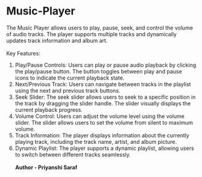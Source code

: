 # Music-Player
The Music Player allows users to play, pause, seek, and control the volume of audio tracks. The player supports multiple tracks and dynamically updates track information and album art.
<br><br>
Key Features:
<br>
1. Play/Pause Controls: Users can play or pause audio playback by clicking the play/pause button. The button toggles between play and pause icons to indicate the current playback state.
2. Next/Previous Track: Users can navigate between tracks in the playlist using the next and previous track buttons.
3. Seek Slider: The seek slider allows users to seek to a specific position in the track by dragging the slider handle. The slider visually displays the current playback progress.
4. Volume Control: Users can adjust the volume level using the volume slider. The slider allows users to set the volume from silent to maximum volume.
5. Track Information: The player displays information about the currently playing track, including the track name, artist, and album picture.
6. Dynamic Playlist: The player supports a dynamic playlist, allowing users to switch between different tracks seamlessly.
<br><br>
<b>Author -  Priyanshi Saraf</b>
